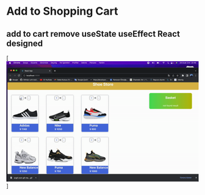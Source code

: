# Add to Shopping Cart

## add to cart remove useState useEffect React designed

[![Watch the video](https://github.com/ozbuganliramazan/add-to-shopping-cart/blob/main/art%C4%B1r.gif)]

